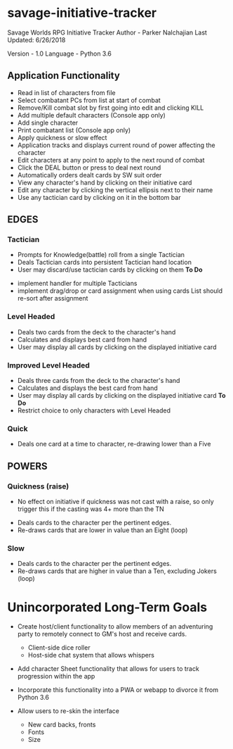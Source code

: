 # savage-initiative-tracker
Savage Worlds RPG Initiative Tracker
Author - Parker Nalchajian
Last Updated: 6/26/2018

Version - 1.0
Language - Python 3.6

## Application Functionality ##

- Read in list of characters from file
- Select combatant PCs from list at start of combat
- Remove/Kill combat slot by first going into edit and clicking KILL
- Add multiple default characters (Console app only)
- Add single character
- Print combatant list (Console app only)
- Apply quickness or slow effect
- Application tracks and displays current round of power affecting the character
- Edit characters at any point to apply to the next round of combat
- Click the DEAL button or press <Return> to deal next round
- Automatically orders dealt cards by SW suit order 
- View any character's hand by clicking on their initiative card
- Edit any character by clicking the vertical ellipsis next to their name
- Use any tactician card by clicking on it in the bottom bar

## EDGES ##
### Tactician
- Prompts for Knowledge(battle) roll from a single Tactician
- Deals Tactician cards into persistent Tactician hand location
- User may discard/use tactician cards by clicking on them
**To Do**
+ implement handler for multiple Tacticians
+ implement drag/drop or card assignment when using cards
		List should re-sort after assignment
				
### Level Headed
- Deals two cards from the deck to the character's hand
- Calculates and displays best card from hand
- User may display all cards by clicking on the displayed initiative card

### Improved Level Headed
- Deals three cards from the deck to the character's hand
- Calculates and displays the best card from hand
- User may display all cards by clicking on the displayed initiative card
**To Do**
- Restrict choice to only characters with Level Headed
	
### Quick
- Deals one card at a time to character, re-drawing lower than a Five
	
## POWERS ##
### Quickness (raise)
* No effect on initiative if quickness was not cast with a raise, so 
only trigger this if the casting was 4+ more than the TN
- Deals cards to the character per the pertinent edges. 
- Re-draws cards that are lower in value than an Eight (loop)

### Slow
- Deals cards to the character per the pertinent edges.
- Re-draws cards that are higher in value than a Ten, excluding Jokers (loop)
	
# Unincorporated Long-Term Goals

+ Create host/client functionality to allow members of an adventuring party to
	remotely connect to GM's host and receive cards.
	+ Client-side dice roller
	+ Host-side chat system that allows whispers

+ Add character Sheet functionality that allows for users to track progression
	within the app

+ Incorporate this functionality into a PWA or webapp to divorce it from Python 3.6

+ Allow users to re-skin the interface
	+ New card backs, fronts
	+ Fonts
	+ Size


